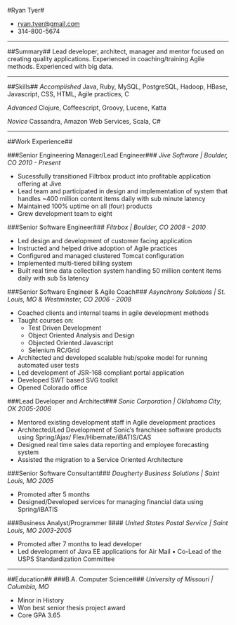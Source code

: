 #Ryan Tyer#
- ryan.tyer@gmail.com
- 314-800-5674

**** 

##Summary##
Lead developer, architect, manager and mentor focused on creating quality applications. Experienced in coaching/training Agile methods. Experienced with big data.

****

##Skills##
*Accomplished* Java, Ruby, MySQL, PostgreSQL, Hadoop, HBase, Javascript, CSS, HTML, Agile practices, C

*Advanced* Clojure, Coffeescript, Groovy, Lucene, Katta

*Novice* Cassandra, Amazon Web Services, Scala, C#

****

##Work Experience##

###Senior Engineering Manager/Lead Engineer###
*Jive Software | Boulder, CO*
*2010 - Present*

- Sucessfully transitioned Filtrbox product into profitable application offering at Jive 
- Lead team and participated in design and implementation of system that handles ~400 million content items daily with sub minute latency
- Maintained 100% uptime on all (four) products
- Grew development team to eight

###Senior Software Engineer###
*Filtrbox | Boulder, CO*
*2008 - 2010*

- Led design and development of customer facing application
- Instructed and helped drive adoption of Agile practices
- Configured and managed clustered Tomcat configuration
- Implemented multi-tiered billing system
- Built real time data collection system handling 50 million content items daily with sub 5s latency

###Senior Software Engineer & Agile Coach###
*Asynchrony Solutions | St. Louis, MO & Westminster, CO*
*2006 - 2008*

- Coached clients and internal teams in agile development methods
- Taught courses on: 
    * Test Driven Development
    * Object Oriented Analysis and Design
    * Objected Oriented Javascript
    * Selenium RC/Grid 
- Architected and developed scalable hub/spoke model for running automated user tests 
- Led development of JSR-168 compliant portal application
- Developed SWT based SVG toolkit
- Opened Colorado office

###Lead Developer and Architect###
*Sonic Corporation | Oklahoma City, OK*
*2005-2006*

- Mentored existing development staff in Agile development practices- Architected/Led Development of Sonic’s franchisee software products using Spring/Ajax/Flex/Hibernate/iBATIS/CAS- Designed real time sales data reporting and employee forecasting system- Assisted the migration to a Service Oriented Architecture

###Senior Software Consultant###
*Daugherty Business Solutions | Saint Louis, MO*
*2005*- Promoted after 5 months- Designed/Developed services for managing financial data using Spring/iBATIS
###Business Analyst/Programmer II###*United States Postal Service | Saint Louis, MO**2003-2005*- Promoted after 7 months to lead developer- Led development of Java EE applications for Air Mail • Co-Lead of the USPS Standardization Committee****

##Education#####B.A. Computer Science###*University of Missouri | Columbia, MO*- Minor in History
- Won best senior thesis project award
- Core GPA 3.65